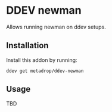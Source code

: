 # DDEV newman

Allows running newman on ddev setups.

## Installation

Install this addon by running:

```
ddev get metadrop/ddev-newman
```

## Usage

TBD